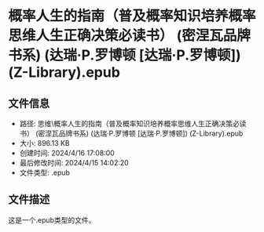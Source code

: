 ﻿# 概率人生的指南（普及概率知识培养概率思维人生正确决策必读书） (密涅瓦品牌书系) (达瑞·P.罗博顿 [达瑞·P.罗博顿]) (Z-Library).epub

## 文件信息
- 路径: 思维\概率人生的指南（普及概率知识培养概率思维人生正确决策必读书） (密涅瓦品牌书系) (达瑞·P.罗博顿 [达瑞·P.罗博顿]) (Z-Library).epub
- 大小: 896.13 KB
- 创建时间: 2024/4/16 17:08:00
- 最后修改时间: 2024/4/15 14:02:20
- 文件类型: .epub

## 文件描述
这是一个.epub类型的文件。


